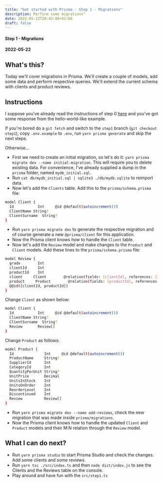 ```yaml
---
title: "Get started with Prisma - Step 1 - Migrations"
description: Perform some migrations"
date: 2022-05-22T20:42:00+03:00
draft: false
---
```


#### Step 1 - Migrations
#### 2022-05-22


## What's this?
Today we'll cover migrations in Prisma. We'll create a couple of models, add some data and
perform respective queries. We'll extend the current schema with clients and product reviews.

## Instructions

I suppose you've already read the instructions of step 0 [here](https://v.trp.gr/posts/get-started-with-prisma-step-0/) and you've got some response from the hello-world-like example. 

If you're bored do a `git fetch` and switch to the `step1` branch (`git checkout step1`), copy `.env.example` to `.env`, run `yarn prisma generate` and skip the next steps. 

Otherwise...

- First we need to create an initial migration, so let's do it: `yarn prisma migrate dev --name initial-migration`. This will require you to delete existing data. For convenience, I've already supplied a dump in the `prisma` folder, named `mydb_initial.sql`. 
- Run `cat db/mydb_initial.sql | sqlite3 ./db/mydb.sqlite` to reimport data.
- Now let's add the `Clients` table. Add this to the `prisma/schema.prisma` file:

```bash
model Client {
  Id           Int     @id @default(autoincrement())
  ClientName String?
  ClientSurname  String?
}
```
- Run `yarn prisma migrate dev` to generate the respective migration and of course generate a new `@prisma/client` for this application.
- Now the Prisma client knows how to handle the `Client` table.
- Now let's add the `Review` model and make changes to the `Product` and `Client` models. Add these lines to the `prisma/schema.prisma` file:

```bash
model Review {
  grade        Int
  clientId     Int
  productId    Int
  client     Client        @relation(fields: [clientId], references: [Id])
  product     Product        @relation(fields: [productId], references: [Id])
  @@id([clientId, productId])
}

```
Change `Client` as shown below:
```bash
model Client {
  Id           Int     @id @default(autoincrement())
  ClientName String?
  ClientSurname  String?
  Review       Review[]
}
```
Change `Product` as follows:
```bash
model Product {
  Id              Int     @id @default(autoincrement())
  ProductName     String?
  SupplierId      Int
  CategoryId      Int
  QuantityPerUnit String?
  UnitPrice       Decimal
  UnitsInStock    Int
  UnitsOnOrder    Int
  ReorderLevel    Int
  Discontinued    Int
  Review          Review[]
}
```
- Run `yarn prisma migrate dev --name add-reviews`, check the new migration that was made inside `prisma/migrations`.
- Now the Prisma client knows how to handle the updated `Client` and `Product` models and their M:N relation through the `Review` model.

## What I can do next?
- Run `yarn prisma studio` to start Prisma Studio and check the changes. Add some clients and some reviews.
- Run `yarn tsc ./src/index.ts` and then `node dist/index.js` to see the Clients and the Reviews table on the console. 
- Play around and have fun with the `src/step1.ts`